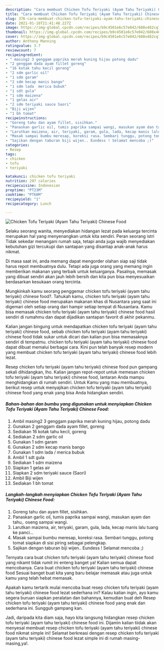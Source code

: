 ```yaml
---
description: "Cara membuat Chicken Tofu Teriyaki (Ayam Tahu Teriyaki) Chinese Food yang enak Untuk Jualan"
title: "Cara membuat Chicken Tofu Teriyaki (Ayam Tahu Teriyaki) Chinese Food yang enak Untuk Jualan"
slug: 376-cara-membuat-chicken-tofu-teriyaki-ayam-tahu-teriyaki-chinese-food-yang-enak-untuk-jualan
date: 2021-01-16T21:41:48.227Z
image: https://img-global.cpcdn.com/recipes/b9c4501e6c57e042/680x482cq70/chicken-tofu-teriyaki-ayam-tahu-teriyaki-chinese-food-foto-resep-utama.jpg
thumbnail: https://img-global.cpcdn.com/recipes/b9c4501e6c57e042/680x482cq70/chicken-tofu-teriyaki-ayam-tahu-teriyaki-chinese-food-foto-resep-utama.jpg
cover: https://img-global.cpcdn.com/recipes/b9c4501e6c57e042/680x482cq70/chicken-tofu-teriyaki-ayam-tahu-teriyaki-chinese-food-foto-resep-utama.jpg
author: Anthony Manning
ratingvalue: 3.7
reviewcount: 7
recipeingredient:
- " masing2 3 genggam paprika merah kuning hijau potong dadu"
- "2 genggam dada ayam fillet goreng"
- "16 kotak tahu kecil goreng"
- "2 sdm garlic oil"
- "1 sdm garam"
- "2 sdm kecap manis bango"
- "1 sdm lada  merica bubuk"
- "1 sdt gula"
- "1 sdm maizena"
- "1 gelas air"
- "2 sdm teriyaki sauce Saori"
- "Biji wijen"
- "1 bh tomat"
recipeinstructions:
- "Goreng tahu dan ayam fillet, sisihkan."
- "Panaskan garlic oil, tumis paprika sampai wangi, masukan ayam dan tahu,. oseng sampai wangi."
- "Larutkan maizena, air, teriyaki, garam, gula, lada, kecap manis lalu tuang ke panci..."
- "Masak sampai bumbu meresap, koreksi rasa. Sembari tunggu, potong tomat siapkan di sisi piring sebagai pelengkap."
- "Sajikan dengan taburan biji wijen.. Eundess ! Selamat mencoba ;)"
categories:
- Resep
tags:
- chicken
- tofu
- teriyaki

katakunci: chicken tofu teriyaki 
nutrition: 297 calories
recipecuisine: Indonesian
preptime: "PT23M"
cooktime: "PT60M"
recipeyield: "1"
recipecategory: Lunch

---
```



![Chicken Tofu Teriyaki (Ayam Tahu Teriyaki) Chinese Food](https://img-global.cpcdn.com/recipes/b9c4501e6c57e042/680x482cq70/chicken-tofu-teriyaki-ayam-tahu-teriyaki-chinese-food-foto-resep-utama.jpg)

Selaku seorang wanita, menyediakan hidangan lezat pada keluarga tercinta merupakan hal yang menyenangkan untuk kita sendiri. Peran seorang istri Tidak sekedar menangani rumah saja, tetapi anda juga wajib menyediakan kebutuhan gizi tercukupi dan santapan yang disantap anak-anak harus nikmat.

Di masa  saat ini, anda memang dapat mengorder olahan siap saji tidak harus repot membuatnya dulu. Tetapi ada juga orang yang memang ingin memberikan makanan yang terbaik untuk keluarganya. Pasalnya, memasak yang dibuat sendiri akan jauh lebih bersih dan kita pun bisa menyesuaikan berdasarkan kesukaan orang tercinta. 



Mungkinkah kamu seorang penggemar chicken tofu teriyaki (ayam tahu teriyaki) chinese food?. Tahukah kamu, chicken tofu teriyaki (ayam tahu teriyaki) chinese food merupakan makanan khas di Nusantara yang saat ini digemari oleh setiap orang dari hampir setiap tempat di Nusantara. Kamu bisa memasak chicken tofu teriyaki (ayam tahu teriyaki) chinese food hasil sendiri di rumahmu dan dapat dijadikan santapan favorit di akhir pekanmu.

Kalian jangan bingung untuk mendapatkan chicken tofu teriyaki (ayam tahu teriyaki) chinese food, sebab chicken tofu teriyaki (ayam tahu teriyaki) chinese food tidak sukar untuk dicari dan kalian pun bisa memasaknya sendiri di tempatmu. chicken tofu teriyaki (ayam tahu teriyaki) chinese food dapat dibuat memalui berbagai cara. Kini pun telah banyak resep modern yang membuat chicken tofu teriyaki (ayam tahu teriyaki) chinese food lebih lezat.

Resep chicken tofu teriyaki (ayam tahu teriyaki) chinese food pun gampang sekali dihidangkan, lho. Kalian jangan repot-repot untuk memesan chicken tofu teriyaki (ayam tahu teriyaki) chinese food, lantaran Anda mampu menghidangkan di rumah sendiri. Untuk Kamu yang mau membuatnya, berikut resep untuk menyajikan chicken tofu teriyaki (ayam tahu teriyaki) chinese food yang enak yang bisa Anda hidangkan sendiri.

<!--inarticleads1-->

##### Bahan-bahan dan bumbu yang digunakan untuk menyiapkan Chicken Tofu Teriyaki (Ayam Tahu Teriyaki) Chinese Food:

1. Ambil  masing2 3 genggam paprika merah kuning hijau, potong dadu
1. Gunakan 2 genggam dada ayam fillet, goreng
1. Sediakan 16 kotak tahu kecil, goreng
1. Sediakan 2 sdm garlic oil
1. Gunakan 1 sdm garam
1. Gunakan 2 sdm kecap manis bango
1. Gunakan 1 sdm lada / merica bubuk
1. Ambil 1 sdt gula
1. Sediakan 1 sdm maizena
1. Siapkan 1 gelas air
1. Siapkan 2 sdm teriyaki sauce (Saori)
1. Ambil Biji wijen
1. Sediakan 1 bh tomat




<!--inarticleads2-->

##### Langkah-langkah menyiapkan Chicken Tofu Teriyaki (Ayam Tahu Teriyaki) Chinese Food:

1. Goreng tahu dan ayam fillet, sisihkan.
1. Panaskan garlic oil, tumis paprika sampai wangi, masukan ayam dan tahu,. oseng sampai wangi.
1. Larutkan maizena, air, teriyaki, garam, gula, lada, kecap manis lalu tuang ke panci...
1. Masak sampai bumbu meresap, koreksi rasa. Sembari tunggu, potong tomat siapkan di sisi piring sebagai pelengkap.
1. Sajikan dengan taburan biji wijen.. Eundess ! Selamat mencoba ;)




Ternyata cara buat chicken tofu teriyaki (ayam tahu teriyaki) chinese food yang nikamt tidak rumit ini enteng banget ya! Kalian semua dapat mencobanya. Cara buat chicken tofu teriyaki (ayam tahu teriyaki) chinese food Sesuai banget buat kita yang baru belajar memasak atau juga untuk kamu yang telah hebat memasak.

Apakah kamu tertarik mulai mencoba buat resep chicken tofu teriyaki (ayam tahu teriyaki) chinese food lezat sederhana ini? Kalau kalian ingin, ayo kamu segera buruan siapkan peralatan dan bahannya, kemudian buat deh Resep chicken tofu teriyaki (ayam tahu teriyaki) chinese food yang enak dan sederhana ini. Sungguh gampang kan. 

Jadi, daripada kita diam saja, hayo kita langsung hidangkan resep chicken tofu teriyaki (ayam tahu teriyaki) chinese food ini. Dijamin kalian tiidak akan menyesal membuat resep chicken tofu teriyaki (ayam tahu teriyaki) chinese food nikmat simple ini! Selamat berkreasi dengan resep chicken tofu teriyaki (ayam tahu teriyaki) chinese food lezat simple ini di rumah masing-masing,ya!.

